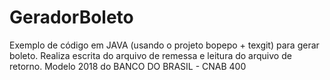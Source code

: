 # GeradorBoleto
Exemplo de código em JAVA (usando o projeto bopepo + texgit) para gerar boleto. Realiza escrita do arquivo de remessa e leitura do arquivo de retorno.  Modelo 2018 do BANCO DO BRASIL - CNAB 400 
